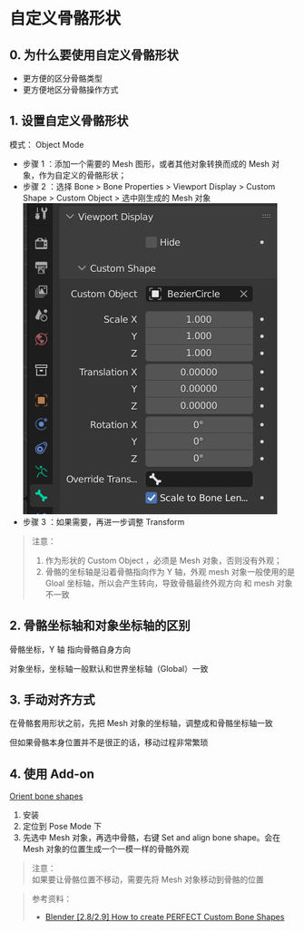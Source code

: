 # 自定义骨骼形状

## 0. 为什么要使用自定义骨骼形状

- 更方便的区分骨骼类型
- 更方便地区分骨骼操作方式

## 1. 设置自定义骨骼形状

模式： Object Mode

- 步骤 1 ：添加一个需要的 Mesh 图形，或者其他对象转换而成的 Mesh 对象，作为自定义的骨骼形状；
- 步骤 2 ：选择 Bone > Bone Properties > Viewport Display > Custom Shape > Custom Object > 选中刚生成的 Mesh 对象
  ![](../../imgs/bone_custom_shape.png)
- 步骤 3 ：如果需要，再进一步调整 Transform

> 注意：
>
> 1. 作为形状的 Custom Object ，必须是 Mesh 对象，否则没有外观；
> 2. 骨骼的坐标轴是沿着骨骼指向作为 Y 轴，外观 mesh 对象一般使用的是 Gloal 坐标轴，所以会产生转向，导致骨骼最终外观方向 和 mesh 对象不一致

## 2. 骨骼坐标轴和对象坐标轴的区别

骨骼坐标，Y 轴 指向骨骼自身方向

对象坐标，坐标轴一般默认和世界坐标轴（Global）一致

## 3. 手动对齐方式

在骨骼套用形状之前，先把 Mesh 对象的坐标轴，调整成和骨骼坐标轴一致

但如果骨骼本身位置并不是很正的话，移动过程非常繁琐

## 4. 使用 Add-on

[Orient bone shapes](https://github.com/scaredyfish/orient_bone_shapes)

1. 安装
2. 定位到 Pose Mode 下
3. 先选中 Mesh 对象，再选中骨骼，右键 Set and align bone shape。会在 Mesh 对象的位置生成一个一模一样的骨骼外观

> 注意：  
> 如果要让骨骼位置不移动，需要先将 Mesh 对象移动到骨骼的位置

> 参考资料：
>
> - [Blender [2.8/2.9] How to create PERFECT Custom Bone Shapes](https://www.youtube.com/watch?v=5Rltnk36PtI)
